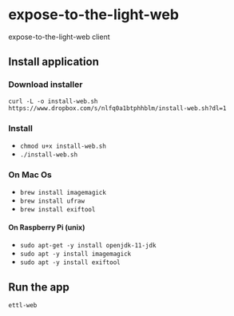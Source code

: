 # expose-to-the-light-web
expose-to-the-light-web client

## Install application
### Download installer
`curl -L -o install-web.sh https://www.dropbox.com/s/nlfq0a1btphhblm/install-web.sh?dl=1`

### Install
* `chmod u+x install-web.sh`
* `./install-web.sh`

### On Mac Os
* `brew install imagemagick`
* `brew install ufraw`
* `brew install exiftool`

#### On Raspberry Pi (unix)
* `sudo apt-get -y install openjdk-11-jdk`
* `sudo apt -y install imagemagick`
* `sudo apt -y install exiftool`

## Run the app
`ettl-web`
